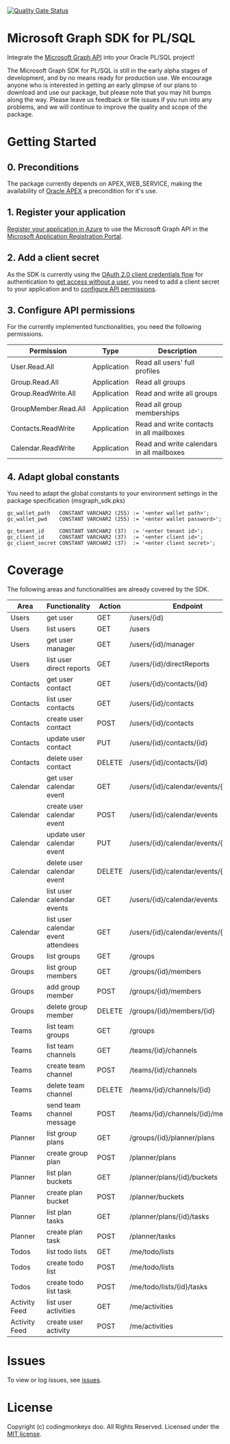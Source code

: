 [![Quality Gate Status](https://sonarcloud.io/api/project_badges/measure?project=cdngmnks_msgraph-sdk-plsql&metric=alert_status)](https://sonarcloud.io/dashboard?id=cdngmnks_msgraph-sdk-plsql)

# Microsoft Graph SDK for PL/SQL
Integrate the [Microsoft Graph API](https://graph.microsoft.io/) into your Oracle PL/SQL project!

The Microsoft Graph SDK for PL/SQL is still in the early alpha stages of development, and by no means ready for production use. We encourage anyone who is interested in getting an early glimpse of our plans to download and use our package, but please note that you may hit bumps along the way. Please leave us feedback or file issues if you run into any problems, and we will continue to improve the quality and scope of the package.

# Getting Started
## 0. Preconditions
The package currently depends on APEX_WEB_SERVICE, making the availability of [Oracle APEX](https://apex.oracle.com/) a precondition for it's use.

## 1. Register your application
[Register your application in Azure](https://docs.microsoft.com/en-us/graph/auth-register-app-v2) to use the Microsoft Graph API in the [Microsoft Application Registration Portal](https://aka.ms/appregistrations).

## 2. Add a client secret
As the SDK is currently using the [OAuth 2.0 client credentials flow](https://docs.microsoft.com/en-us/azure/active-directory/develop/v2-oauth2-client-creds-grant-flow) for authentication to [get access without a user](https://docs.microsoft.com/en-us/graph/auth-v2-service), you need to add a client secret to your application and to [configure API permissions](https://docs.microsoft.com/en-us/graph/auth-v2-service#2-configure-permissions-for-microsoft-graph).

## 3. Configure API permissions
For the currently implemented functionalities, you need the following permissions.

Permission | Type | Description
---------- | ---- | -----------
User.Read.All | Application | Read all users' full profiles
Group.Read.All | Application | Read all groups
Group.ReadWrite.All | Application | Read and write all groups
GroupMember.Read.All | Application | Read all group memberships
Contacts.ReadWrite | Application | Read and write contacts in all mailboxes
Calendar.ReadWrite | Application | Read and write calendars in all mailboxes

## 4. Adapt global constants

You need to adapt the global constants to your environment settings in the package specification (msgraph_sdk.pks)

```plsql
gc_wallet_path   CONSTANT VARCHAR2 (255) := '<enter wallet path>';
gc_wallet_pwd    CONSTANT VARCHAR2 (255) := '<enter wallet password>';

gc_tenant_id     CONSTANT VARCHAR2 (37)  := '<enter tenant id>';
gc_client_id     CONSTANT VARCHAR2 (37)  := '<enter client id>';
gc_client_secret CONSTANT VARCHAR2 (37)  := '<enter client secret>';
```
# Coverage
The following areas and functionalities are already covered by the SDK.

Area | Functionality | Action | Endpoint
---- | ------------- | ------ | --------
Users | get user | GET | /users/{id}
Users | list users | GET | /users
Users | get user manager | GET | /users/{id}/manager
Users | list user direct reports | GET | /users/{id}/directReports
Contacts | get user contact | GET | /users/{id}/contacts/{id}
Contacts | list user contacts | GET | /users/{id}/contacts
Contacts | create user contact | POST | /users/{id}/contacts
Contacts | update user contact | PUT | /users/{id}/contacts/{id}
Contacts | delete user contact | DELETE | /users/{id}/contacts/{id}
Calendar | get user calendar event | GET | /users/{id}/calendar/events/{id}
Calendar | create user calendar event | POST | /users/{id}/calendar/events
Calendar | update user calendar event | PUT | /users/{id}/calendar/events/{id}
Calendar | delete user calendar event | DELETE | /users/{id}/calendar/events/{id}
Calendar | list user calendar events | GET | /users/{id}/calendar/events
Calendar | list user calendar event attendees | GET | /users/{id}/calendar/events/{id}
Groups | list groups | GET | /groups
Groups | list group members | GET | /groups/{id}/members
Groups | add group member | POST | /groups/{id}/members
Groups | delete group member | DELETE | /groups/{id}/members/{id}
Teams | list team groups | GET | /groups
Teams | list team channels | GET | /teams/{id}/channels
Teams | create team channel | POST | /teams/{id}/channels
Teams | delete team channel | DELETE | /teams/{id}/channels/{id}
Teams | send team channel message | POST | /teams/{id}/channels/{id}/messages
Planner | list group plans | GET | /groups/{id}/planner/plans
Planner | create group plan | POST | /planner/plans
Planner | list plan buckets | GET | /planner/plans/{id}/buckets
Planner | create plan bucket | POST | /planner/buckets
Planner | list plan tasks | GET | /planner/plans/{id}/tasks
Planner | create plan task | POST | /planner/tasks
Todos | list todo lists | GET | /me/todo/lists
Todos | create todo list | POST | /me/todo/lists
Todos | create todo list task | POST | /me/todo/lists/{id}/tasks
Activity Feed | list user activities | GET | /me/activities
Activity Feed | create user activity | POST | /me/activities

# Issues
To view or log issues, see [issues](https://github.com/cdngmnks/msgraph-sdk-plsql/issues).

# License
Copyright (c) codingmonkeys doo. All Rights Reserved. Licensed under the [MIT license](https://github.com/cdngmnks/msgraph-sdk-plsql/blob/master/LICENSE).
